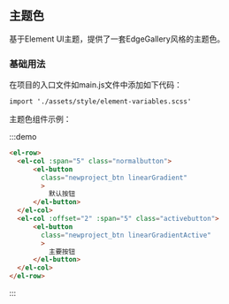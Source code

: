 ## 主题色
基于Element UI主题，提供了一套EdgeGallery风格的主题色。

### 基础用法
在项目的入口文件如main.js文件中添加如下代码：

```shell
import './assets/style/element-variables.scss'
```

主题色组件示例：

:::demo 

```html
<el-row>
  <el-col :span="5" class="normalbutton">
      <el-button
        class="newproject_btn linearGradient"
        >
          默认按钮
      </el-button>
  </el-col>
  <el-col :offset="2" :span="5" class="activebutton">
      <el-button
        class="newproject_btn linearGradientActive"
        >
          主要按钮
      </el-button>
  </el-col>
</el-row>
```
:::
